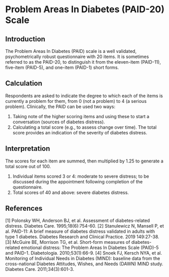 # Problem Areas In Diabetes (PAID-20) Scale

## Introduction

The Problem Areas In Diabetes (PAID) scale is a well validated, psychometrically robust questionnaire with 20 items. It is sometimes referred to as the PAID-20, to distinguish it from the eleven-item (PAID-11), five-item (PAID-5), and one-item (PAID-1) short forms.

## Calculation

Respondents are asked to indicate the degree to which each of the items is currently a problem for them, from 0 (not a problem) to 4 (a serious problem). Clinically, the PAID can be used two ways:

1. Taking note of the higher scoring items and using these to start a conversation (sources of diabetes distress).
2. Calculating a total score (e.g., to assess change over time). The total score provides an indication of the severity of diabetes distress.

## Interpretation

The scores for each item are summed, then multiplied by 1.25 to generate a total score out of 100.

1. Individual items scored 3 or 4: moderate to severe distress; to be discussed during the appointment following completion of the questionnaire.
2. Total scores of 40 and above: severe diabetes distress.

## References

[1] Polonsky WH, Anderson BJ, et al. Assessment of diabetes-related distress. Diabetes Care. 1995;18(6):754-60.
[2] Stanulewicz N, Mansell P, et al. PAID-11: A brief measure of diabetes distress validated in adults with type 1 diabetes. Diabetes Research and Clinical Practice. 2019 149:27-38.
[3] McGuire BE, Morrison TG, et al. Short-form measures of diabetes-related emotional distress: The Problem Areas In Diabetes Scale (PAID)-5 and PAID-1. Diabetologia. 2010;53(1):66-9.
[4] Snoek FJ, Kersch NYA, et al. Monitoring of Individual Needs in Diabetes (MIND): baseline data from the cross-national Diabetes Attitudes, Wishes, and Needs (DAWN) MIND study. Diabetes Care. 2011;34(3):601-3.

